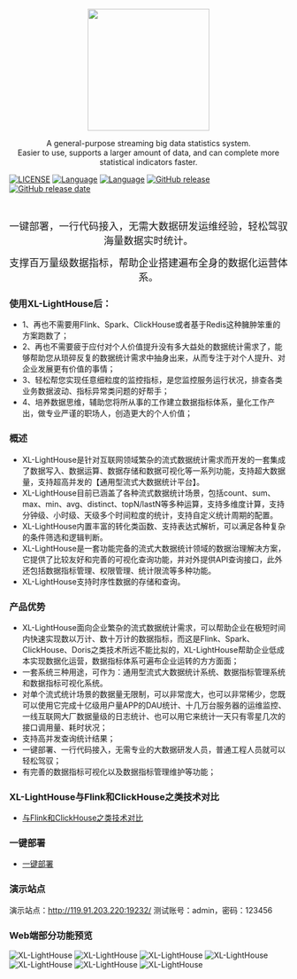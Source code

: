 <br>
<div align="center">
	<img src="https://lighthousedp-1300542249.cos.ap-nanjing.myqcloud.com/screenshot_v2/26.jpg" width="220px;">
</div>

<p align="center">
A general-purpose streaming big data statistics system.<br>
Easier to use, supports a larger amount of data, and can complete more statistical indicators faster.
</p>

<p align="center">

[![LICENSE](https://img.shields.io/github/license/xl-xueling/xl-lighthouse.svg)](https://github.com/xl-xueling/xl-lighthouse/blob/master/LICENSE)
[![Language](https://img.shields.io/badge/language-Java-blue.svg)](https://www.java.com)
[![Language](https://img.shields.io/badge/build-passing-blue.svg)](https://github.com/xl-xueling/xl-lighthouse)
[![GitHub release](https://img.shields.io/github/tag/xl-xueling/xl-lighthouse.svg?label=release)](https://github.com/xl-xueling/xl-lighthouse/releases)
[![GitHub release date](https://img.shields.io/github/release-date/xl-xueling/xl-lighthouse.svg)](https://github.com/xl-xueling/xl-lighthouse/releases)


</p>



<br>

<p align="center"><font size="4">一键部署，一行代码接入，无需大数据研发运维经验，轻松驾驭海量数据实时统计。</font></p>
<p align="center"><font size="4">支撑百万量级数据指标，帮助企业搭建遍布全身的数据化运营体系。</font></p>

### 使用XL-LightHouse后：

* 1、再也不需要用Flink、Spark、ClickHouse或者基于Redis这种臃肿笨重的方案跑数了；
* 2、再也不需要疲于应付对个人价值提升没有多大益处的数据统计需求了，能够帮助您从琐碎反复的数据统计需求中抽身出来，从而专注于对个人提升、对企业发展更有价值的事情；
* 3、轻松帮您实现任意细粒度的监控指标，是您监控服务运行状况，排查各类业务数据波动、指标异常类问题的好帮手；
* 4、培养数据思维，辅助您将所从事的工作建立数据指标体系，量化工作产出，做专业严谨的职场人，创造更大的个人价值；

### 概述

* XL-LightHouse是针对互联网领域繁杂的流式数据统计需求而开发的一套集成了数据写入、数据运算、数据存储和数据可视化等一系列功能，支持超大数据量，支持超高并发的【通用型流式大数据统计平台】。
* XL-LightHouse目前已涵盖了各种流式数据统计场景，包括count、sum、max、min、avg、distinct、topN/lastN等多种运算，支持多维度计算，支持分钟级、小时级、天级多个时间粒度的统计，支持自定义统计周期的配置。
* XL-LightHouse内置丰富的转化类函数、支持表达式解析，可以满足各种复杂的条件筛选和逻辑判断。
* XL-LightHouse是一套功能完备的流式大数据统计领域的数据治理解决方案，它提供了比较友好和完善的可视化查询功能，并对外提供API查询接口，此外还包括数据指标管理、权限管理、统计限流等多种功能。
* XL-LightHouse支持时序性数据的存储和查询。

### 产品优势

+  XL-LightHouse面向企业繁杂的流式数据统计需求，可以帮助企业在极短时间内快速实现数以万计、数十万计的数据指标，而这是Flink、Spark、ClickHouse、Doris之类技术所远不能比拟的，XL-LightHouse帮助企业低成本实现数据化运营，数据指标体系可遍布企业运转的方方面面；
+  一套系统三种用途，可作为：通用型流式大数据统计系统、数据指标管理系统和数据指标可视化系统。
+  对单个流式统计场景的数据量无限制，可以非常庞大，也可以非常稀少，您既可以使用它完成十亿级用户量APP的DAU统计、十几万台服务器的运维监控、一线互联网大厂数据量级的日志统计、也可以用它来统计一天只有零星几次的接口调用量、耗时状况；
+  支持高并发查询统计结果；
+  一键部署、一行代码接入，无需专业的大数据研发人员，普通工程人员就可以轻松驾驭；
+  有完善的数据指标可视化以及数据指标管理维护等功能；

### XL-LightHouse与Flink和ClickHouse之类技术对比

-  [与Flink和ClickHouse之类技术对比](https://dtstep.com/zh/%E7%B3%BB%E7%BB%9F%E8%AE%BE%E8%AE%A1/%E5%BC%80%E6%BA%90XL-LightHouse%E4%B8%8EFlink%E3%80%81ClickHouse%E4%B9%8B%E7%B1%BB%E6%8A%80%E6%9C%AF%E7%9B%B8%E6%AF%94%E6%9C%89%E4%BB%80%E4%B9%88%E4%BC%98%E5%8A%BF.html)

###  一键部署

-  [一键部署](https://dtstep.com/zh/%E5%AE%89%E8%A3%85%E9%83%A8%E7%BD%B2/%E4%B8%80%E9%94%AE%E9%83%A8%E7%BD%B2.html)

###  演示站点

演示站点：http://119.91.203.220:19232/     测试账号：admin，密码：123456

###  Web端部分功能预览

![XL-LightHouse](https://lighthousedp-1300542249.cos.ap-nanjing.myqcloud.com/screenshot_v2/5.jpg)
![XL-LightHouse](https://lighthousedp-1300542249.cos.ap-nanjing.myqcloud.com/screenshot_v2/22.jpg)
![XL-LightHouse](https://lighthousedp-1300542249.cos.ap-nanjing.myqcloud.com/screenshot_v2/23.jpg)
![XL-LightHouse](https://lighthousedp-1300542249.cos.ap-nanjing.myqcloud.com/screenshot_v2/7.jpg)
![XL-LightHouse](https://lighthousedp-1300542249.cos.ap-nanjing.myqcloud.com/screenshot_v2/8.jpg)
![XL-LightHouse](https://lighthousedp-1300542249.cos.ap-nanjing.myqcloud.com/screenshot_v2/9.jpg?t=2)
![XL-LightHouse](https://lighthousedp-1300542249.cos.ap-nanjing.myqcloud.com/screenshot_v2/11.jpg)
